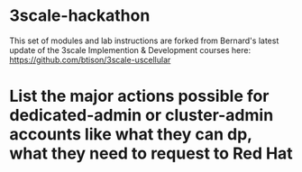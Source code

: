 # 3scale-hackathon

This set of modules and lab instructions are forked from Bernard's latest update of the 3scale Implemention & Development courses here:
https://github.com/btison/3scale-uscellular

# List the major actions possible for dedicated-admin or cluster-admin accounts like what they can dp, what they need to request to Red Hat
